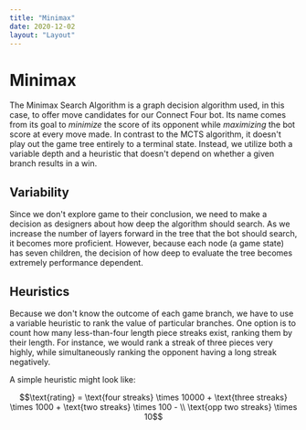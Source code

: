 ```yaml
---
title: "Minimax"
date: 2020-12-02
layout: "Layout"
---
```


# Minimax

The Minimax Search Algorithm is a graph decision algorithm used, in this case, to offer move candidates for our Connect Four bot. Its name comes from its goal to *minimize* the score of its opponent while *maximizing* the bot score at every move made. In contrast to the MCTS algorithm, it doesn't play out the game tree entirely to a terminal state. Instead, we utilize both a variable depth and a heuristic that doesn't depend on whether a given branch results in a win.

## Variability

Since we don't explore game to their conclusion, we need to make a decision as designers about how deep the algorithm should search. As we increase the number of layers forward in the tree that the bot should search, it becomes more proficient. However, because each node (a game state) has seven children, the decision of how deep to evaluate the tree becomes extremely performance dependent.

## Heuristics

Because we don't know the outcome of each game branch, we have to use a variable heuristic to rank the value of particular branches. One option is to count how many less-than-four length piece streaks exist, ranking them by their length. For instance, we would rank a streak of three pieces very highly, while simultaneously ranking the opponent having a long streak negatively.

A simple heuristic might look like:

$$\text{rating} = \text{four streaks} \times 10000 + \text{three streaks} \times 1000 + \text{two streaks} \times 100 - \\ \text{opp two streaks} \times 10$$
